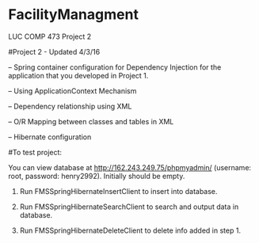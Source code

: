 # FacilityManagment
LUC COMP 473 Project 2

#Project 2 - Updated 4/3/16

– Spring container configuration for Dependency Injection for the application that you
developed in Project 1.

– Using ApplicationContext Mechanism

– Dependency relationship using XML

– O/R Mapping between classes and tables in XML

– Hibernate configuration 


#To test project: 

You can view database at http://162.243.249.75/phpmyadmin/ (username: root, password: henry2992). Initially should be empty.

1) Run FMSSpringHibernateInsertClient to insert into database.

2) Run FMSSpringHibernateSearchClient to search and output data in database.

3) Run FMSSpringHibernateDeleteClient to delete info added in step 1.

